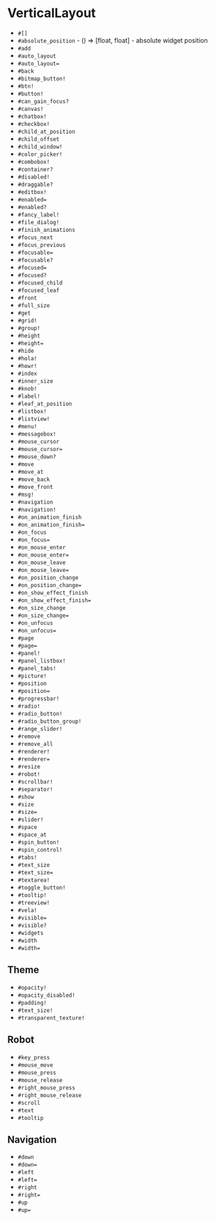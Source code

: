 VerticalLayout
===
- `#[]`
- `#absolute_position` - () => [float, float] - absolute widget position
- `#add`
- `#auto_layout`
- `#auto_layout=`
- `#back`
- `#bitmap_button!`
- `#btn!`
- `#button!`
- `#can_gain_focus?`
- `#canvas!`
- `#chatbox!`
- `#checkbox!`
- `#child_at_position`
- `#child_offset`
- `#child_window!`
- `#color_picker!`
- `#combobox!`
- `#container?`
- `#disabled!`
- `#draggable?`
- `#editbox!`
- `#enabled=`
- `#enabled?`
- `#fancy_label!`
- `#file_dialog!`
- `#finish_animations`
- `#focus_next`
- `#focus_previous`
- `#focusable=`
- `#focusable?`
- `#focused=`
- `#focused?`
- `#focused_child`
- `#focused_leaf`
- `#front`
- `#full_size`
- `#get`
- `#grid!`
- `#group!`
- `#height`
- `#height=`
- `#hide`
- `#hola!`
- `#howr!`
- `#index`
- `#inner_size`
- `#knob!`
- `#label!`
- `#leaf_at_position`
- `#listbox!`
- `#listview!`
- `#menu!`
- `#messagebox!`
- `#mouse_cursor`
- `#mouse_cursor=`
- `#mouse_down?`
- `#move`
- `#move_at`
- `#move_back`
- `#move_front`
- `#msg!`
- `#navigation`
- `#navigation!`
- `#on_animation_finish`
- `#on_animation_finish=`
- `#on_focus`
- `#on_focus=`
- `#on_mouse_enter`
- `#on_mouse_enter=`
- `#on_mouse_leave`
- `#on_mouse_leave=`
- `#on_position_change`
- `#on_position_change=`
- `#on_show_effect_finish`
- `#on_show_effect_finish=`
- `#on_size_change`
- `#on_size_change=`
- `#on_unfocus`
- `#on_unfocus=`
- `#page`
- `#page=`
- `#panel!`
- `#panel_listbox!`
- `#panel_tabs!`
- `#picture!`
- `#position`
- `#position=`
- `#progressbar!`
- `#radio!`
- `#radio_button!`
- `#radio_button_group!`
- `#range_slider!`
- `#remove`
- `#remove_all`
- `#renderer!`
- `#renderer=`
- `#resize`
- `#robot!`
- `#scrollbar!`
- `#separator!`
- `#show`
- `#size`
- `#size=`
- `#slider!`
- `#space`
- `#space_at`
- `#spin_button!`
- `#spin_control!`
- `#tabs!`
- `#text_size`
- `#text_size=`
- `#textarea!`
- `#toggle_button!`
- `#tooltip!`
- `#treeview!`
- `#vela!`
- `#visible=`
- `#visible?`
- `#widgets`
- `#width`
- `#width=`
## Theme
- `#opacity!`
- `#opacity_disabled!`
- `#padding!`
- `#text_size!`
- `#transparent_texture!`
## Robot
- `#key_press`
- `#mouse_move`
- `#mouse_press`
- `#mouse_release`
- `#right_mouse_press`
- `#right_mouse_release`
- `#scroll`
- `#text`
- `#tooltip`
## Navigation
- `#down`
- `#down=`
- `#left`
- `#left=`
- `#right`
- `#right=`
- `#up`
- `#up=`

